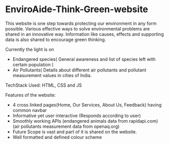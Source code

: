 # EnviroAide-Think-Green-website

This website is one step towards protecting our environment in any form possible. Various effective ways to solve environmental problems are shared in an innovative way. Information like causes, effects and supporting data is also shared to encourage green thinking.

Currently the light is on 
- Endangered species( General awareness and list of species left with certain population )
- Air Pollutants( Details about different air pollutants and pollutant measurement values in cities of India.

TechStack Used:
HTML, CSS and JS

Features of the website:
- 4 cross linked pages(Home, Our Services, About Us, Feedback) having common navbar
- Informative yet user interactive (Responds according to user)
- Smoothly working APIs (endangered animals data from rapidapi.com) (air pollutants measurement data from openaq.org)
- Future Scope is vast and part of it is shared on the website.
- Well formatted and defined colour scheme
